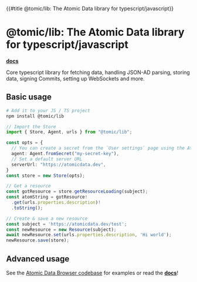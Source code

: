 {{#title @tomic/lib: The Atomic Data library for typescript/javascript}}
# @tomic/lib: The Atomic Data library for typescript/javascript

[**docs**](https://atomic-lib.netlify.app/modules/_tomic_lib)

Core typescript library for fetching data, handling JSON-AD parsing, storing data, signing Commits, setting up WebSockets and more.

## Basic usage

```sh
# Add it to your JS / TS project
npm install @tomic/lib
```

```ts
// Import the Store
import { Store, Agent, urls } from "@tomic/lib";

const opts = {
  // You can create a secret from the `User settings` page using the AtomicServer UI
  agent: Agent.fromSecret("my-secret-key"),
  // Set a default server URL
  serverUrl: "https://atomicdata.dev",
}
const store = new Store(opts);

// Get a resource
const gotResource = store.getResourceLoading(subject);
const atomString = gotResource!
  .get(urls.properties.description)!
  .toString();

// Create & save a new resource
const subject = 'https://atomicdata.dev/test';
const newResource = new Resource(subject);
await newResource.set(urls.properties.description, 'Hi world');
newResource.save(store);
```

## Advanced usage

See the [Atomic Data Browser codebase](https://github.com/atomicdata-dev/atomic-server/tree/develop/browser) for examples or read the [**docs**](https://atomic-lib.netlify.app/modules/_tomic_lib)!
